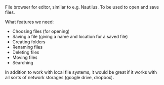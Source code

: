 File browser for editor, similar to e.g. Nautilus. To be used to open and save files.

What features we need:

- Choosing files (for opening)
- Saving a file (giving a name and location for a saved file)
- Creating folders
- Renaming files
- Deleting files
- Moving files
- Searching

In addition to work with local file systems, it would be great if it works with
all sorts of network storages (google drive, dropbox).
